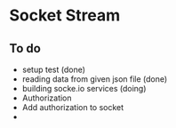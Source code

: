 # Socket Stream

## To do

- setup test (done)
- reading data from given json file (done)
- building socke.io services (doing)
- Authorization
- Add authorization to socket
-

